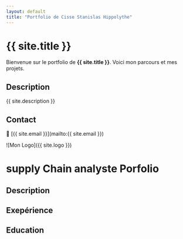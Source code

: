 ```yaml
---
layout: default
title: "Portfolio de Cisse Stanislas Hippolythe"
---
```


# {{ site.title }}

Bienvenue sur le portfolio de **{{ site.title }}**. Voici mon parcours et mes projets.

## Description
{{ site.description }}

## Contact
📧 [{{ site.email }}](mailto:{{ site.email }})

![Mon Logo]({{ site.logo }})

# supply Chain analyste Porfolio
## Description
## Exepérience
## Education


